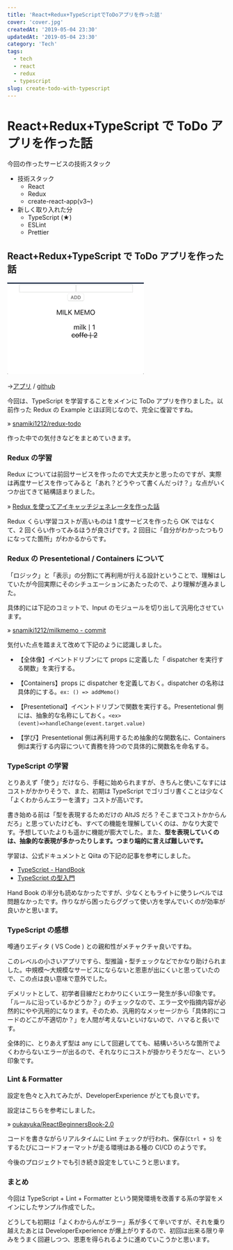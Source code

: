 ```yaml
---
title: 'React+Redux+TypeScriptでToDoアプリを作った話'
cover: 'cover.jpg'
createdAt: '2019-05-04 23:30'
updatedAt: '2019-05-04 23:30'
category: 'Tech'
tags:
  - tech
  - react
  - redux
  - typescript
slug: create-todo-with-typescript
---
```


# React+Redux+TypeScript で ToDo アプリを作った話

今回の作ったサービスの技術スタック

- 技術スタック
  - React
  - Redux
  - create-react-app(v3~)
- 新しく取り入れた分
  - TypeScript (★)
  - ESLint
  - Prettier

## React+Redux+TypeScript で ToDo アプリを作った話

![todo-video](./1.gif)

→[アプリ](https://snamiki1212.github.io/example-typescript-todo/) / [github](https://github.com/snamiki1212/example-typescript-todo)

今回は、TypeScript を学習することをメインに ToDo アプリを作りました。以前作った Redux の Example とほぼ同じなので、完全に復習ですね。

» [snamiki1212/redux-todo](https://github.com/snamiki1212/redux-todo)

作った中での気付きなどをまとめていきます。

### Redux の学習

Redux については前回サービスを作ったので大丈夫かと思ったのですが、実際は再度サービスを作ってみると「あれ？どうやって書くんだっけ？」な点がいくつか出てきて結構詰まりました。

» [Redux を使ってアイキャッチジェネレータを作った話](./create-icatch)

Redux くらい学習コストが高いものは 1 度サービスを作ったら OK ではなくて、2 回くらい作ってみるほうが良さげです。2 回目に「自分がわかったつもりになってた箇所」がわかるからです。

### Redux の Presentetional / Containers について

「ロジック」と「表示」の分割にて再利用が行える設計ということで、理解はしていたが今回実際にそのシチュエーションにあたったので、より理解が進みました。

具体的には下記のコミットで、Input のモジュールを切り出して汎用化させています。

» [snamiki1212/milkmemo - commit](https://github.com/snamiki1212/milkmemo/commit/13008af06985c8ce6a4fcb89566085f4b0b5e66f)

気付いた点を踏まえて改めて下記のように認識しました。

- 【全体像】イベントドリブンにて props に定義した「 dispatcher を実行する関数」を実行する。

- 【Containers】props に dispatcher を定義しておく。dispatcher の名称は具体的にする。`ex: () => addMemo()`
- 【Presentetional】イベントドリブンで関数を実行する。Presentetional 側には、抽象的な名称にしておく。`<ex> (event)=>handleChange(event.target.value)`

- 【学び】Presentetional 側は再利用するため抽象的な関数名に、Containers 側は実行する内容について責務を持つので具体的に関数名を命名する。

### TypeScript の学習

とりあえず「使う」だけなら、手軽に始められますが、きちんと使いこなすにはコストがかかりそうで、また、初期は TypeScript でゴリゴリ書くことは少なく「よくわからんエラーを潰す」コストが高いです。

書き始める前は「型を表現するためだけの AltJS だろ？そこまでコストかからんだろ」と思っていたけども、すべての機能を理解していくのは、かなり大変です。予想していたよりも遥かに機能が膨大でした。また、<b>型を表現していくのは、抽象的な表現が多かったりします。つまり端的に言えば難しいです。</b>

学習は、公式ドキュメントと Qiita の下記の記事を参考にしました。

- [TypeScript - HandBook](https://www.typescriptlang.org/docs/handbook/basic-types.html)
- [TypeScript の型入門](https://qiita.com/uhyo/items/e2fdef2d3236b9bfe74a)

Hand Book の半分も読めなかったですが、少なくともライトに使うレベルでは問題なかったです。作りながら困ったらググって使い方を学んでいくのが効率が良いかと思います。

### TypeScript の感想

噂通りエディタ ( VS Code ) との親和性がメチャクチャ良いですね。

このレベルの小さいアプリですら、型推論・型チェックなどでかなり助けられました。中規模〜大規模なサービスにならないと恩恵が出にくいと思っていたので、この点は良い意味で意外でした。

デメリットとして、初学者目線だとわかりにくいエラー発生が多い印象です。「ルールに沿っているかどうか？」のチェックなので、エラー文や指摘内容が必然的にやや汎用的になります。そのため、汎用的なメッセージから「具体的にコードのどこが不適切か？」を人間が考えないといけないので、ハマると長いです。

全体的に、とりあえず型は any にして回避してても、結構いろいろな箇所でよくわからないエラーが出るので、それなりにコストが掛かりそうだなー、という印象です。

### Lint & Formatter

設定を色々と入れてみたが、DeveloperExperience がとても良いです。

設定はこちらを参考にしました。

» [oukayuka/ReactBeginnersBook-2.0](https://github.com/oukayuka/ReactBeginnersBook-2.0/tree/master/06-lint)

コードを書きながらリアルタイムに Lint チェックが行われ、保存(`Ctrl + S`) をするたびにコードフォーマットが走る環境はある種の CI/CD のようです。

今後のプロジェクトでも引き続き設定をしていこうと思います。

### まとめ

今回は TypeScript + Lint + Formatter という開発環境を改善する系の学習をメインにしたサンプル作成でした。

どうしても初期は「よくわからんがエラー」系が多くて辛いですが、それを乗り越えたあとは DeveloperExperience が爆上がりするので、初回は出来る限り辛みをうまく回避しつつ、恩恵を得られるように進めていこうかと思います。
